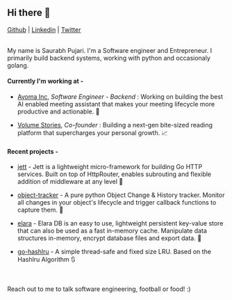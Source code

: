## Hi there 👋
<div>
    <a href="https://github.com/saurabh0719/">Github</a> | <a href="https://www.linkedin.com/in/saurabh0719/">Linkedin</a> | <a href="https://twitter.com/saurabhpujari19">Twitter</a>
</div>

<br>

My name is Saurabh Pujari. I'm a Software engineer and Entrepreneur. 
I primarily build backend systems, working with python and occasionaly golang. 

#### Currently I'm working at - 
- [Avoma Inc](https://www.avoma.com/), _Software Engineer - Backend_ : Working on building the best AI enabled meeting assistant that makes your meeting lifecycle more productive and actionable. :loudspeaker:
 
- [Volume Stories](https://www.volumestories.com/), _Co-founder_ : Building a next-gen bite-sized reading platform that supercharges your personal growth. :chart_with_upwards_trend:

#### Recent projects - 

* [jett](https://github.com/saurabh0719/jett) - Jett is a lightweight micro-framework for building Go HTTP services. Built on top of HttpRouter, enables subrouting and flexible addition of middleware at any level  :rocket: 

* [object-tracker](https://github.com/saurabh0719/object-tracker) - A pure python Object Change & History tracker. Monitor all changes in your object's lifecycle and trigger callback functions to capture them. :pencil:

* [elara](https://github.com/saurabh0719/elara) - Elara DB is an easy to use, lightweight persistent key-value store that can also be used as a fast in-memory cache. Manipulate data structures in-memory, encrypt database files and export data. :dart:

* [go-hashlru](https://github.com/saurabh0719/go-hashlru) - A simple thread-safe and fixed size LRU. Based on the Hashlru Algorithm :arrows_clockwise:
 
<br>

Reach out to me to talk software engineering, football or food! :)

<br>
